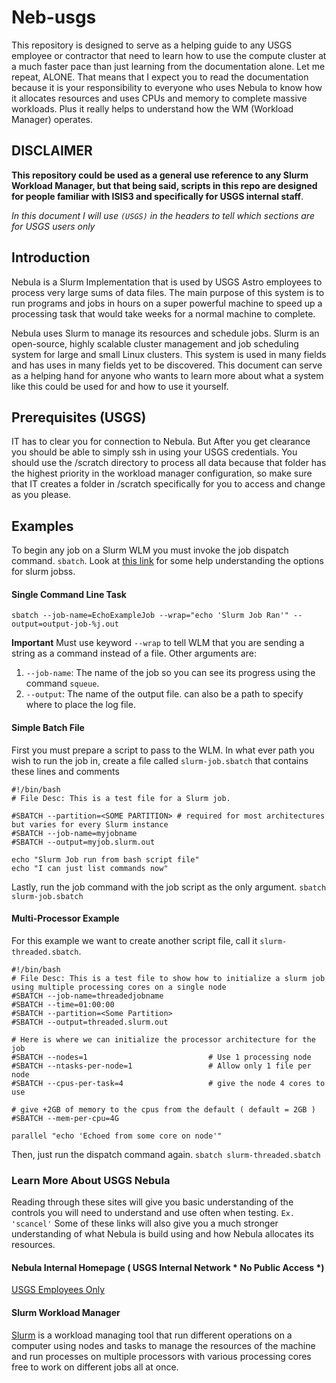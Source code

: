 # Neb-usgs
This repository is designed to serve as a helping guide to any USGS employee or contractor that need to learn how
to use the compute cluster at a much faster pace than just learning from the documentation alone. Let me repeat,
ALONE. That means that I expect you to read the documentation because it is your responsibility to everyone who
uses Nebula to know how it allocates resources and uses CPUs and memory to complete massive workloads. Plus it
really helps to understand how the WM (Workload Manager) operates.

## DISCLAIMER
**This repository could be used as a general use reference to any Slurm Workload Manager, but that being said, scripts in this repo are designed for people familiar with ISIS3 and specifically for USGS internal staff**.

*In this document I will use `(USGS)` in the headers to tell which sections are for USGS users only*

## Introduction
Nebula is a Slurm Implementation that is used by USGS Astro employees to process very large sums of data files.
The main purpose of this system is to run programs and jobs in hours on a super powerful machine to speed up a
processing task that would take weeks for a normal machine to complete.

Nebula uses Slurm to manage its resources and schedule jobs. Slurm is an open-source, highly scalable cluster management and job scheduling system for large and small Linux clusters. This system is used in many fields and has uses in many fields yet to be discovered. This document can serve as a helping hand for anyone who wants to learn more about what a system like this could be used for and how to use it yourself.

## Prerequisites (USGS)
IT has to clear you for connection to Nebula. But After you get clearance you should be able to simply ssh in using your USGS credentials.
You should use the /scratch directory to process all data because that folder has the highest priority in the workload manager configuration,
so make sure that IT creates a folder in /scratch specifically for you to access and change as you please.

## Examples
To begin any job on a Slurm WLM you must invoke the job dispatch command. `sbatch`. Look at [this link](https://slurm.schedmd.com/sbatch.html#lbAG) for some help understanding the options for slurm jobss.

#### Single Command Line Task
`sbatch --job-name=EchoExampleJob --wrap="echo 'Slurm Job Ran'" --output=output-job-%j.out`

**Important** Must use keyword `--wrap` to tell WLM that you are sending a string as a command instead of a file.
Other arguments are:
1.  `--job-name`: The name of the job so you can see its progress using the command `squeue`.
2. `--output`: The name of the output file. can also be a path to specify where to place the log file.

#### Simple Batch File
First you must prepare a script to pass to the WLM.
In what ever path you wish to run the job in, create a file called `slurm-job.sbatch` that contains these lines and comments

```
#!/bin/bash
# File Desc: This is a test file for a Slurm job.

#SBATCH --partition=<SOME PARTITION> # required for most architectures but varies for every Slurm instance
#SBATCH --job-name=myjobname
#SBATCH --output=myjob.slurm.out

echo "Slurm Job run from bash script file"
echo "I can just list commands now"
```

Lastly, run the job command with the job script as the only argument.
`sbatch slurm-job.sbatch`

#### Multi-Processor Example
For this example we want to create another script file, call it `slurm-threaded.sbatch`.

```
#!/bin/bash
# File Desc: This is a test file to show how to initialize a slurm job using multiple processing cores on a single node
#SBATCH --job-name=threadedjobname
#SBATCH --time=01:00:00
#SBATCH --partition=<Some Partition>
#SBATCH --output=threaded.slurm.out

# Here is where we can initialize the processor architecture for the job
#SBATCH --nodes=1                           # Use 1 processing node
#SBATCH --ntasks-per-node=1                 # Allow only 1 file per node
#SBATCH --cpus-per-task=4                   # give the node 4 cores to use

# give +2GB of memory to the cpus from the default ( default = 2GB )
#SBATCH --mem-per-cpu=4G

parallel "echo 'Echoed from some core on node'"
```
Then, just run the dispatch command again. `sbatch slurm-threaded.sbatch`

### Learn More About USGS Nebula
Reading through these sites will give you basic understanding of the controls you will need to understand and use often when testing. `Ex. 'scancel'` Some of these links will also give you a much stronger understanding of what Nebula is build using and how Nebula allocates its resources.

#### Nebula Internal Homepage ( USGS Internal Network * No Public Access *)
[USGS Employees Only](http://nebula.wr.usgs.gov/#nebula-info)

#### Slurm Workload Manager
[Slurm](https://slurm.schedmd.com/quickstart.html) is a workload managing tool that run different operations on a computer using nodes and tasks to manage the resources of the machine and run processes on multiple processors with various processing cores free to work on different jobs all at once.